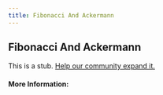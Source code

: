 ```yaml
---
title: Fibonacci And Ackermann
---
```


## Fibonacci And Ackermann

This is a stub. [Help our community expand it.](https://github.com/freeCodeCamp/guide-articles/tree/master/articles/Math/Functions/Fibonacci-And-Ackermann/index.md)

<!-- The article goes here, in GitHub-flavored Markdown. Feel free to add YouTube videos, images, and CodePen/JSBin embeds  -->

#### More Information:
<!-- Please add any articles you think might be helpful to read before writing the article -->



